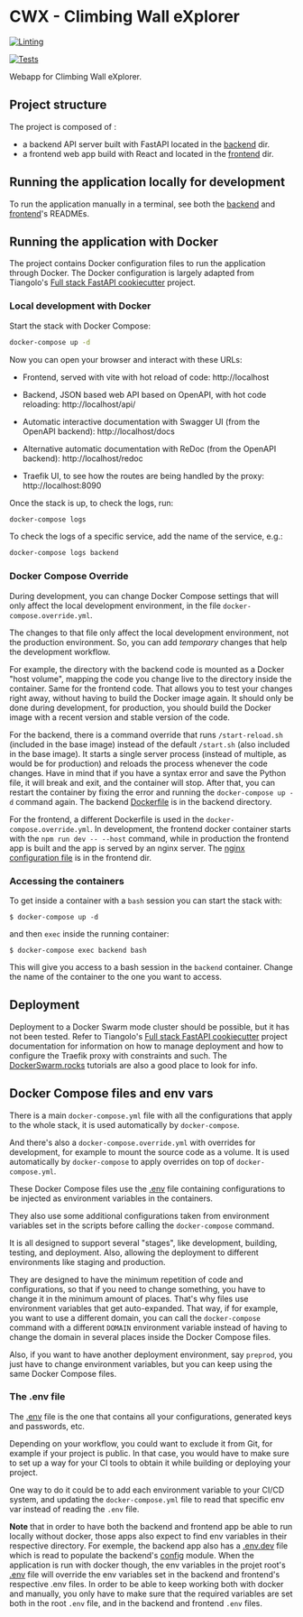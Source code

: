 # CWX - Climbing Wall eXplorer

[![Linting](https://github.com/jonasrenault/cwx/actions/workflows/lint.yml/badge.svg)](https://github.com/jonasrenault/cwx/actions/workflows/lint.yml)

[![Tests](https://github.com/jonasrenault/cwx/actions/workflows/test.yml/badge.svg)](https://github.com/jonasrenault/cwx/actions/workflows/test.yml)

Webapp for Climbing Wall eXplorer.

## Project structure

The project is composed of :

* a backend API server built with FastAPI located in the [backend](backend) dir.
* a frontend web app build with React and located in the [frontend](frontend) dir.

## Running the application locally for development

To run the application manually in a terminal, see both the [backend](backend/README.md) and [frontend](frontend/README.md)'s READMEs.

## Running the application with Docker

The project contains Docker configuration files to run the application through Docker. The Docker configuration is largely adapted from Tiangolo's [Full stack FastAPI cookiecutter](https://github.com/tiangolo/full-stack-fastapi-postgresql) project.

### Local development with Docker

Start the stack with Docker Compose:

```bash
docker-compose up -d
```

Now you can open your browser and interact with these URLs:

* Frontend, served with vite with hot reload of code: http://localhost

* Backend, JSON based web API based on OpenAPI, with hot code reloading: http://localhost/api/

* Automatic interactive documentation with Swagger UI (from the OpenAPI backend): http://localhost/docs

* Alternative automatic documentation with ReDoc (from the OpenAPI backend): http://localhost/redoc

* Traefik UI, to see how the routes are being handled by the proxy: http://localhost:8090

Once the stack is up, to check the logs, run:

```bash
docker-compose logs
```

To check the logs of a specific service, add the name of the service, e.g.:

```bash
docker-compose logs backend
```

### Docker Compose Override

During development, you can change Docker Compose settings that will only affect the local development environment, in the file `docker-compose.override.yml`.

The changes to that file only affect the local development environment, not the production environment. So, you can add *temporary* changes that help the development workflow.

For example, the directory with the backend code is mounted as a Docker "host volume", mapping the code you change live to the directory inside the container. Same for the frontend code. That allows you to test your changes right away, without having to build the Docker image again. It should only be done during development, for production, you should build the Docker image with a recent version and stable version of the code.

For the backend, there is a command override that runs `/start-reload.sh` (included in the base image) instead of the default `/start.sh` (also included in the base image). It starts a single server process (instead of multiple, as would be for production) and reloads the process whenever the code changes. Have in mind that if you have a syntax error and save the Python file, it will break and exit, and the container will stop. After that, you can restart the container by fixing the error and running the `docker-compose up -d` command again. The backend [Dockerfile](backend/Dockerfile) is in the backend directory.

For the frontend, a different Dockerfile is used in the `docker-compose.override.yml`. In development, the frontend docker container starts with the `npm run dev -- --host` command, while in production the frontend app is built and the app is served by an nginx server. The [nginx configuration file](frontend/nginx.conf) is in the frontend dir.

### Accessing the containers

To get inside a container with a `bash` session you can start the stack with:

```console
$ docker-compose up -d
```

and then `exec` inside the running container:

```console
$ docker-compose exec backend bash
```

This will give you access to a bash session in the `backend` container. Change the name of the container to the one you want to access.

## Deployment

Deployment to a Docker Swarm mode cluster should be possible, but it has not been tested. Refer to Tiangolo's [Full stack FastAPI cookiecutter](https://github.com/tiangolo/full-stack-fastapi-postgresql) project documentation for information on how to manage deployment and how to configure the Traefik proxy with constraints and such. The <a href="https://dockerswarm.rocks" target="_blank">DockerSwarm.rocks</a> tutorials are also a good place to look for info.

## Docker Compose files and env vars

There is a main `docker-compose.yml` file with all the configurations that apply to the whole stack, it is used automatically by `docker-compose`.

And there's also a `docker-compose.override.yml` with overrides for development, for example to mount the source code as a volume. It is used automatically by `docker-compose` to apply overrides on top of `docker-compose.yml`.

These Docker Compose files use the [.env](./.env) file containing configurations to be injected as environment variables in the containers.

They also use some additional configurations taken from environment variables set in the scripts before calling the `docker-compose` command.

It is all designed to support several "stages", like development, building, testing, and deployment. Also, allowing the deployment to different environments like staging and production.

They are designed to have the minimum repetition of code and configurations, so that if you need to change something, you have to change it in the minimum amount of places. That's why files use environment variables that get auto-expanded. That way, if for example, you want to use a different domain, you can call the `docker-compose` command with a different `DOMAIN` environment variable instead of having to change the domain in several places inside the Docker Compose files.

Also, if you want to have another deployment environment, say `preprod`, you just have to change environment variables, but you can keep using the same Docker Compose files.

### The .env file

The [.env](./.env) file is the one that contains all your configurations, generated keys and passwords, etc.

Depending on your workflow, you could want to exclude it from Git, for example if your project is public. In that case, you would have to make sure to set up a way for your CI tools to obtain it while building or deploying your project.

One way to do it could be to add each environment variable to your CI/CD system, and updating the `docker-compose.yml` file to read that specific env var instead of reading the `.env` file.

**Note** that in order to have both the backend and frontend app be able to run locally without docker, those apps also expect to find env variables in their respective directory. For exemple, the backend app also has a [.env.dev](backend/.env.dev) file which is read to populate the backend's [config](backend/app/config/config.py) module. When the application is run with docker though, the env variables in the projet root's [.env](./.env) file will override the env variables set in the backend and frontend's respective .env files.
In order to be able to keep working both with docker and manually, you only have to make sure that the required variables are set both in the root `.env` file, and in the backend and frontend `.env` files.
